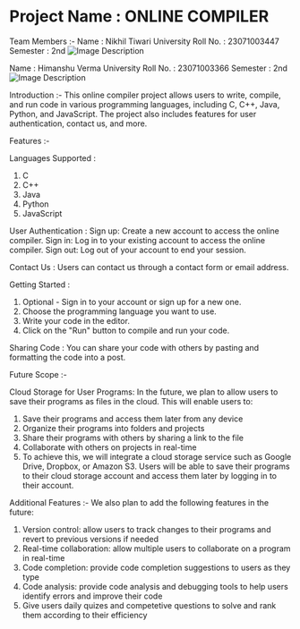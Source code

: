 # Project Name : ONLINE COMPILER

Team Members :-
Name : Nikhil Tiwari 
University Roll No. : 23071003447
Semester : 2nd
![Image Description](./client-side-code/src/images/nikhil.jpeg.jpg)

Name : Himanshu Verma 
University Roll No. : 23071003366
Semester : 2nd
![Image Description](./client-side-code/src/images/himanshu.jpg)

Introduction :-
This online compiler project allows users to write, compile, and run code in various programming languages, including C, C++, Java, Python, and JavaScript. The project also includes features for user authentication, contact us, and more.

Features :-

Languages Supported :
1. C
2. C++
3. Java
4. Python
5. JavaScript

User Authentication :
Sign up: Create a new account to access the online compiler.
Sign in: Log in to your existing account to access the online compiler.
Sign out: Log out of your account to end your session.

Contact Us :
Users can contact us through a contact form or email address.

Getting Started :
1. Optional - Sign in to your account or sign up for a new one.
2. Choose the programming language you want to use.
3. Write your code in the editor.
4. Click on the "Run" button to compile and run your code.

Sharing Code :
You can share your code with others by pasting and formatting the code into a post.

Future Scope :-

Cloud Storage for User Programs:
In the future, we plan to allow users to save their programs as files in the cloud. This will enable users to:

1. Save their programs and access them later from any device
2. Organize their programs into folders and projects
3. Share their programs with others by sharing a link to the file
4. Collaborate with others on projects in real-time
5. To achieve this, we will integrate a cloud storage service such as Google Drive, Dropbox, or Amazon S3. Users will be able to save their programs to their cloud storage account and access them later by logging in to their account.

Additional Features :-
We also plan to add the following features in the future:

1. Version control: allow users to track changes to their programs and revert to previous versions if needed
2. Real-time collaboration: allow multiple users to collaborate on a program in real-time
3. Code completion: provide code completion suggestions to users as they type
4. Code analysis: provide code analysis and debugging tools to help users identify errors and improve their code
5. Give users daily quizes and competetive questions to solve and rank  them according to their efficiency